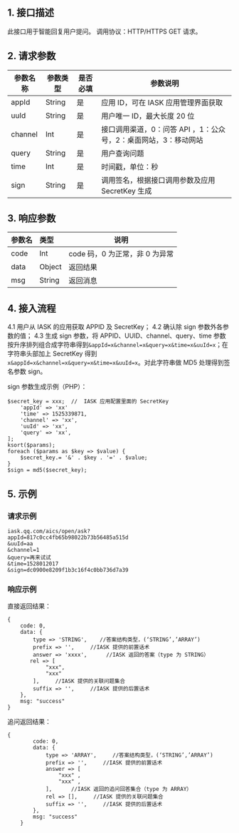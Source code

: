 ## 1. 接口描述
 此接口用于智能回复用户提问。
 调用协议：HTTP/HTTPS GET 请求。

 ## 2. 请求参数
 |参数名称|参数类型|是否必填|参数说明|
 |------ |------|------ |----- |
 |appId	 |String |是 |应用 ID，可在 IASK 应用管理界面获取|
 |uuId   |String|是	|用户唯一 ID，最大长度 20 位|
 |channel|	Int	|是 |接口调用渠道，0：问答 API ，1：公众号，2：桌面网站，3：移动网站| 
 |query	|String|是	|用户查询问题|
 |time	|Int   |是	|时间戳，单位：秒|
 |sign	|String|是|调用签名，根据接口调用参数及应用 SecretKey 生成|


 ## 3. 响应参数
 |参数名|类型|说明|
 |:-----  |:-----|-----|
 |code|  Int |code 码，0 为正常，非 0 为异常  |
 |data|Object|返回结果|
 |msg |String|返回消息| 

 ## 4. 接入流程
 4.1 用户从 IASK 的应用获取 APPID 及 SecretKey； 
 4.2 确认除 sign 参数外各参数的值；
 4.3 生成 sign 参数，将 APPID、UUID、channel、query、time 参数按升序排列组合成字符串得到`&appId=x&channel=x&query=x&time=x&uuId=x`；在字符串头部加上 SecretKey 得到`x&appId=x&channel=x&query=x&time=x&uuId=x`。对此字符串做 MD5 处理得到签名参数 sign。

 sign 参数生成示例（PHP）：
 ```
 $secret_key = xxx;  //  IASK 应用配置里面的 SecretKey
     'appId' => 'xx'
     'time' => 1525339871,
     'channel' => 'xx',
     'uuId' => 'xx',
     'query' => 'xx',
 ];
 ksort($params);
 foreach ($params as $key => $value) {
     $secret_key.= '&' . $key . '=' . $value;
 }
 $sign = md5($secret_key);
 ```
 ## 5. 示例
 ### 请求示例
 ```
 iask.qq.com/aics/open/ask?
 appId=817c0cc4fb65b98022b73b56485a515d
 &uuId=aa
 &channel=1
 &query=再来试试
 &time=1528012017
 &sign=dc0900e8209f1b3c16f4c0bb736d7a39
 ```
 
 ### 响应示例
 直接返回结果：
 ```
 {
     code: 0,
     data: {
         type => 'STRING',    //答案结构类型，(‘STRING’,’ARRAY’)
         prefix => '',     //IASK 提供的前置话术
         answer => 'xxxx',      //IASK 返回的答案（type 为 STRING）
 		rel => [
             "xxx", 
             "xxx"
         ],     //IASK 提供的关联问题集合
         suffix => '',     //IASK 提供的后置话术
     },
     msg: "success"
 }
 ```

 追问返回结果：
 ```
 {
         code: 0,
         data: {
             type => 'ARRAY',     //答案结构类型，(‘STRING’,’ARRAY’)
             prefix => '',     //IASK 提供的前置话术
             answer => [
                 "xxx" ,
                 "xxx" ,
             ],      //IASK 返回的追问回答集合（type 为 ARRAY）
             rel => [],     //IASK 提供的关联问题集合
             suffix => '',     //IASK 提供的后置话术
         },
         msg: "success"
     }
 ```
